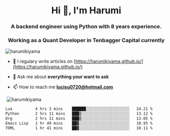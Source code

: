 <h1 align="center">Hi 👋, I'm Harumi</h1>
<h3 align="center">A backend engineer using <b>Python</b> with 8 years experience.</h3>
<h3 align="center">Working as a Quant Developer in <b>Tenbagger Capital</b> currently</h3>

<p align="left"> <img src="https://komarev.com/ghpvc/?username=harumikiyama" alt="harumikiyama" /> </p>


- 📝 I regulary write articles on [https://harumikiyama.github.io/](https://harumikiyama.github.io/)

- 💬 Ask me about **everything your want to ask**

- 📫 How to reach me **lucisu0720@hotmail.com**

<p>&nbsp;<img align="center" src="https://github-readme-stats.vercel.app/api?username=harumikiyama&show_icons=true" alt="harumikiyama" /></p>


<!--START_SECTION:waka-->

```txt
Lua          4 hrs 3 mins    ██████░░░░░░░░░░░░░░░░░░░   24.21 %
Python       2 hrs 11 mins   ███▒░░░░░░░░░░░░░░░░░░░░░   13.12 %
Org          2 hrs 11 mins   ███▒░░░░░░░░░░░░░░░░░░░░░   13.05 %
Emacs Lisp   1 hr 49 mins    ██▓░░░░░░░░░░░░░░░░░░░░░░   10.95 %
TOML         1 hr 41 mins    ██▓░░░░░░░░░░░░░░░░░░░░░░   10.11 %
```

<!--END_SECTION:waka-->
